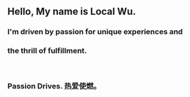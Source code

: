 ## Hello, My name is Local Wu.

### I'm driven by passion for unique experiences and <br/>

### the thrill of fulfillment.<br/>

<br/>

### Passion Drives. 热爱使燃。

##  

<!--

### Current

### Contact

**localwu/LocalWu** is a ✨ _special_ ✨ repository because its `README.md` (this file) appears on your GitHub profile.

Here are some ideas to get you started:

- 🔭 I’m currently working on ...
- 🌱 I’m currently learning ...
- 👯 I’m looking to collaborate on ...
- 🤔 I’m looking for help with ...
- 💬 Ask me about ...
- 📫 How to reach me: ...
- 😄 Pronouns: ...
- ⚡ Fun fact: ...
-->
